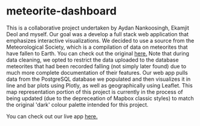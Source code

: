 # meteorite-dashboard

This is a collaborative project undertaken by Aydan Nankoosingh, Ekamjit Deol and myself.  Our goal was a develop a full stack web application that emphasizes interactive visualizations.  We decided to use a source from the Meteorological Society, which is a compilation of data on meteorites that have fallen to Earth. You can check out the original [here.](https://www.kaggle.com/nasa/meteorite-landings)  Note that during data cleaning, we opted to restrict the data uploaded to the database meteorites that had been recorded falling (not simply later found) due to much more complete documentation of their features.  Our web app pulls data from the PostgreSQL database we populated and then visualizes it in line and bar plots using Plotly, as well as geographically using Leaflet.  This map representation portion of this project is currently in the process of being updated (due to the depreceation of Mapbox classic styles) to match the original 'dark' colour palette intended for this project.

You can check out our live app [here.](http://meteorite-dashboard.herokuapp.com)
